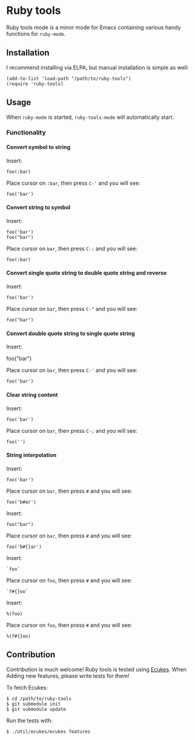 # Ruby tools
Ruby tools mode is a minor mode for Emacs containing various handy
functions for `ruby-mode`.

## Installation
I recommend installing via ELPA, but manual installation is simple as well:

    (add-to-list 'load-path "/path/to/ruby-tools")
    (require 'ruby-tools)

## Usage
When `ruby-mode` is started, `ruby-tools-mode` will automatically start.

### Functionality

#### Convert symbol to string

Insert:

    foo(:bar)
    
Place cursor on `:bar`, then press `C-'` and you will see:

    foo('bar')

#### Convert string to symbol

Insert:

    foo('bar')
    foo("bar")
    
Place cursor on `bar`, then press `C-:` and you will see:

    foo(:bar)

#### Convert single quote string to double quote string and reverse

Insert:

    foo('bar')
    
Place cursor on `bar`, then press `C-"` and you will see:

    foo("bar")

#### Convert double quote string to single quote string

Insert:

foo("bar")
    
Place cursor on `bar`, then press `C-'` and you will see:

    foo('bar')

#### Clear string content

Insert:

    foo('bar')
    
Place cursor on `bar`, then press `C-;` and you will see:

    foo('')
    
#### String interpolation

Insert:

    foo('bar')
    
Place cursor on `bar`, then press `#` and you will see:

    foo('b#ar')
    
Insert:

    foo("bar")
    
Place cursor on `bar`, then press `#` and you will see:

    foo('b#{}ar')
    
Insert:

    `foo`
    
Place cursor on `foo`, then press `#` and you will see:

    `f#{}oo`
    
Insert:

    %(foo)
    
Place cursor on `foo`, then press `#` and you will see:

    %(f#{}oo)

## Contribution
Contribution is much welcome! Ruby tools is tested using
[Ecukes](http://ecukes.info). When Adding new features, please write
tests for them!

To fetch Ecukes:

    $ cd /path/to/ruby-tools
    $ git submodule init
    $ git submodule update
    
Run the tests with:

    $ ./util/ecukes/ecukes features
